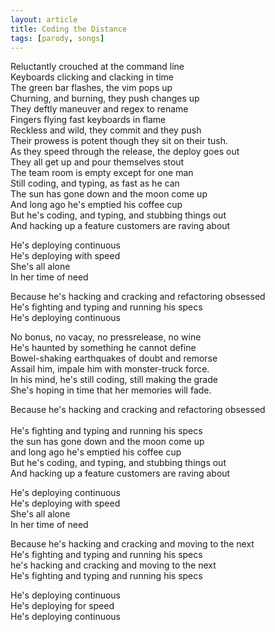 ```yaml
---
layout: article
title: Coding the Distance
tags: [parody, songs]
---
```


Reluctantly crouched at the command line<br />
Keyboards clicking and clacking in time<br />
The green bar flashes, the vim pops up<br />
Churning, and burning, they push changes up<br />
They deftly maneuver and regex to rename<br />
Fingers flying fast keyboards in flame<br />
Reckless and wild, they commit and they push<br />
Their prowess is potent though they sit on their tush.<br />
As they speed through the release, the deploy goes out<br />
They all get up and pour themselves stout<br />
The team room is empty except for one man<br />
Still coding, and typing, as fast as he can<br />
The sun has gone down and the moon come up<br />
And long ago he's emptied his coffee cup<br />
But he's coding, and typing, and stubbing things out<br />
And hacking up a feature customers are raving about<br />

He's deploying continuous<br />
He's deploying with speed<br />
She's all alone<br />
In her time of need<br />

Because he's hacking and cracking and refactoring obsessed<br />
He's fighting and typing and running his specs<br />
He's deploying continuous<br />

No bonus, no vacay, no pressrelease, no wine<br />
He's haunted by something he cannot define<br />
Bowel-shaking earthquakes of doubt and remorse<br />
Assail him, impale him with monster-truck force.<br />
In his mind, he's still coding, still making the grade<br />
She's hoping in time that her memories will fade.<br />

Because he's hacking and cracking and refactoring obsessed<br /><br />
He's fighting and typing and running his specs<br />
the sun has gone down and the moon come up<br />
and long ago he's emptied his coffee cup<br />
But he's coding, and typing, and stubbing things out<br />
And hacking up a feature customers are raving about<br />

He's deploying continuous<br />
He's deploying with speed<br />
She's all alone<br />
In her time of need<br />

Because he's hacking and cracking and moving to the next<br />
He's fighting and typing and running his specs<br />
he's hacking and cracking and moving to the next<br />
He's fighting and typing and running his specs<br />

He's deploying continuous<br />
He's deploying for speed<br />
He's deploying continuous<br />
